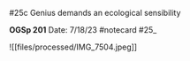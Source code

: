 #25c
Genius demands an ecological sensibility


**OGSp 201** 
Date: 7/18/23
 #notecard
 #25_ 

![[files/processed/IMG_7504.jpeg]]